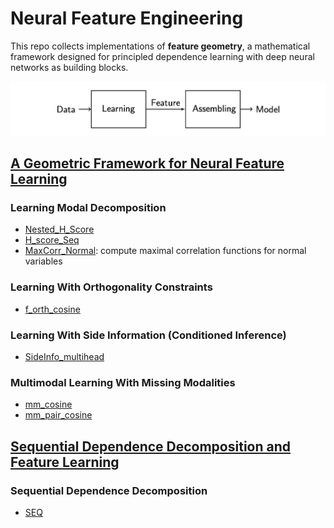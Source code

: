 # Neural Feature Engineering

This repo collects implementations of **feature geometry**, a mathematical framework designed for principled dependence learning with deep neural networks as building blocks.

![Fig1](https://github.com/XiangxiangXu/NFE/blob/main/fig1.png)

## [A Geometric Framework for Neural Feature Learning](https://arxiv.org/pdf/2309.10140.pdf)

### Learning Modal Decomposition
- [Nested_H_Score](https://github.com/XiangxiangXu/NFE/blob/main/Nested_H_Score.ipynb)
- [H_score_Seq](https://github.com/XiangxiangXu/NFE/blob/main/H_score_Seq.ipynb)
- [MaxCorr_Normal](https://github.com/XiangxiangXu/NFE/blob/main/MaxCorr_Normal.ipynb): compute maximal correlation functions for normal variables

### Learning With Orthogonality Constraints
- [f_orth_cosine](https://github.com/XiangxiangXu/NFE/blob/main/f_orth_cosine.ipynb)

### Learning With Side Information (Conditioned Inference)
- [SideInfo_multihead](https://github.com/XiangxiangXu/NFE/blob/main/SideInfo_multihead.ipynb)
  
### Multimodal Learning With Missing Modalities
- [mm_cosine](https://github.com/XiangxiangXu/NFE/blob/main/mm_cosine.ipynb)
- [mm_pair_cosine](https://github.com/XiangxiangXu/NFE/blob/main/mm_pair_cosine.ipynb)


## [Sequential Dependence Decomposition and Feature Learning](https://ieeexplore.ieee.org/document/10313384) 
### Sequential Dependence Decomposition 
- [SEQ](https://github.com/XiangxiangXu/NFE/blob/main/SEQ.ipynb)
